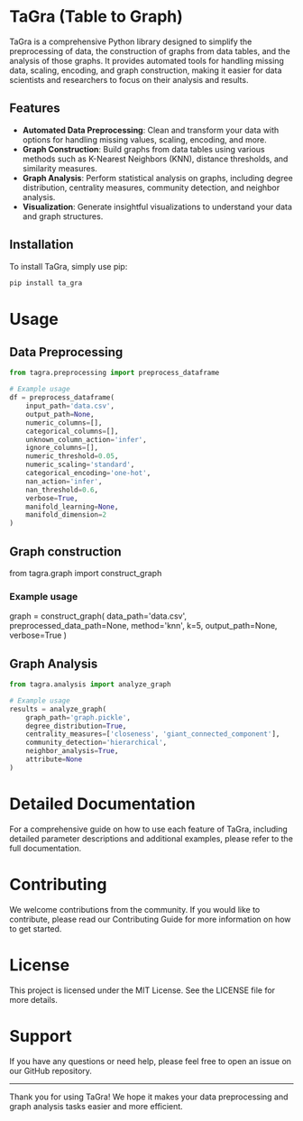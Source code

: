 # TaGra (Table to Graph)

TaGra is a comprehensive Python library designed to simplify the preprocessing of data, the construction of graphs from data tables, and the analysis of those graphs. It provides automated tools for handling missing data, scaling, encoding, and graph construction, making it easier for data scientists and researchers to focus on their analysis and results.

## Features

- **Automated Data Preprocessing**: Clean and transform your data with options for handling missing values, scaling, encoding, and more.
- **Graph Construction**: Build graphs from data tables using various methods such as K-Nearest Neighbors (KNN), distance thresholds, and similarity measures.
- **Graph Analysis**: Perform statistical analysis on graphs, including degree distribution, centrality measures, community detection, and neighbor analysis.
- **Visualization**: Generate insightful visualizations to understand your data and graph structures.

## Installation

To install TaGra, simply use pip:

```sh
pip install ta_gra
```

# Usage
## Data Preprocessing

```python
from tagra.preprocessing import preprocess_dataframe

# Example usage
df = preprocess_dataframe(
    input_path='data.csv',
    output_path=None,
    numeric_columns=[],
    categorical_columns=[],
    unknown_column_action='infer',
    ignore_columns=[],
    numeric_threshold=0.05,
    numeric_scaling='standard',
    categorical_encoding='one-hot',
    nan_action='infer',
    nan_threshold=0.6,
    verbose=True,
    manifold_learning=None,
    manifold_dimension=2
)
```

## Graph construction
from tagra.graph import construct_graph

### Example usage
graph = construct_graph(
    data_path='data.csv',
    preprocessed_data_path=None,
    method='knn',
    k=5,
    output_path=None,
    verbose=True
)

## Graph Analysis
```python
from tagra.analysis import analyze_graph

# Example usage
results = analyze_graph(
    graph_path='graph.pickle',
    degree_distribution=True,
    centrality_measures=['closeness', 'giant_connected_component'],
    community_detection='hierarchical',
    neighbor_analysis=True,
    attribute=None
)
```

# Detailed Documentation
For a comprehensive guide on how to use each feature of TaGra, including detailed parameter descriptions and additional examples, please refer to the full documentation.

# Contributing
We welcome contributions from the community. If you would like to contribute, please read our Contributing Guide for more information on how to get started.

# License
This project is licensed under the MIT License. See the LICENSE file for more details.

# Support
If you have any questions or need help, please feel free to open an issue on our GitHub repository.

---
Thank you for using TaGra! We hope it makes your data preprocessing and graph analysis tasks easier and more efficient.


